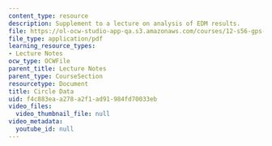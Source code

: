```yaml
---
content_type: resource
description: Supplement to a lecture on analysis of EDM results.
file: https://ol-ocw-studio-app-qa.s3.amazonaws.com/courses/12-s56-gps-where-are-you-fall-2008/f4c883eaa278a2f1ad91984fd70033eb_circledata_sol08.pdf
file_type: application/pdf
learning_resource_types:
- Lecture Notes
ocw_type: OCWFile
parent_title: Lecture Notes
parent_type: CourseSection
resourcetype: Document
title: Circle Data
uid: f4c883ea-a278-a2f1-ad91-984fd70033eb
video_files:
  video_thumbnail_file: null
video_metadata:
  youtube_id: null
---
```

